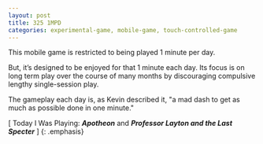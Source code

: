 ```yaml
---
layout: post
title: 325 1MPD
categories: experimental-game, mobile-game, touch-controlled-game
---
```

This mobile game is restricted to being played 1 minute per day.

But, it’s designed to be enjoyed for that 1 minute each day.  Its focus is on long term play over the course of many months by discouraging compulsive lengthy single-session play.

The gameplay each day is, as Kevin described it, "a mad dash to get as much as possible done in one minute."

[ Today I Was Playing: ***Apotheon*** and ***Professor Layton and the Last Specter*** ]
{: .emphasis}